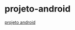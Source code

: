 # projeto-android
<a href="https://systemnegro.github.io/projeto-android/" target="_blank"> projeto android </a>
